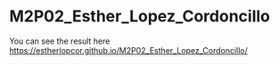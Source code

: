 # M2P02_Esther_Lopez_Cordoncillo
You can see the result here
https://estherlopcor.github.io/M2P02_Esther_Lopez_Cordoncillo/
